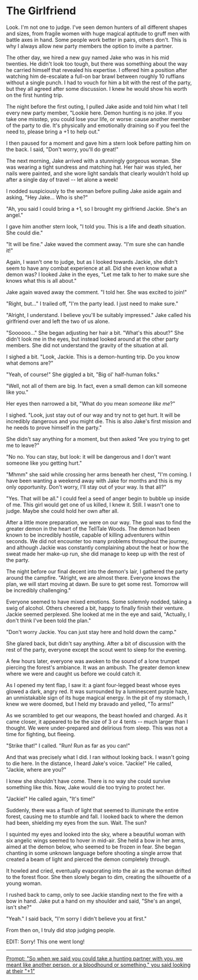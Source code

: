 # The Girlfriend

Look. I'm not one to judge.
I've seen demon hunters of all different shapes and sizes, from fragile women with huge magical aptitude to gruff men with battle axes in hand.
Some people work better in pairs, others don't.
This is why I always allow new party members the option to invite a partner.

The other day, we hired a new guy named Jake who was in his mid twenties.
He didn't look too tough, but there was something about the way he carried himself that revealed his expertise.
I offered him a position after watching him de-escalate a full-on bar brawl between roughly 10 ruffians without a single punch.
I had to vouch for him a bit with the rest of the party, but they all agreed after some discussion.
I knew he would show his worth on the first hunting trip.

The night before the first outing, I pulled Jake aside and told him what I tell every new party member, "Lookie here. Demon hunting is no joke. If you take one misstep, you could lose your life, or worse: cause another member of the party to die. It's physically and emotionally draining so if you feel the need to, please bring a +1 to help out."

I then paused for a moment and gave him a stern look before patting him on the back. I said, "Don't worry, you'll do great!"

The next morning, Jake arrived with a stunningly gorgeous woman.
She was wearing a tight sundress and matching hat.
Her hair was styled, her nails were painted, and she wore light sandals that clearly wouldn't hold up after a single day of travel -- let alone a week!

I nodded suspiciously to the woman before pulling Jake aside again and asking, "Hey Jake... Who is she?"

"Ah, you said I could bring a +1, so I brought my girlfriend Jackie. She's an angel."

I gave him another stern look, "I told you. This is a life and death situation. She could die."

"It will be fine." Jake waved the comment away. "I'm sure she can handle it!"

Again, I wasn't one to judge, but as I looked towards Jackie, she didn't seem to have any combat experience at all.
Did she even know what a demon was?
I looked Jake in the eyes, "Let me talk to her to make sure she knows what this is all about."

Jake again waved away the comment. "I told her. She was excited to join!"

"Right, but..." I trailed off, "I'm the party lead. I just need to make sure."

"Alright, I understand. I believe you'll be suitably impressed." Jake called his girlfriend over and left the two of us alone.

"Soooooo..." She began adjusting her hair a bit. "What's this about?" She didn't look me in the eyes, but instead looked around at the other party members. She did not understand the gravity of the situation at all.

I sighed a bit. "Look, Jackie. This is a demon-hunting trip. Do you know what demons are?"

"Yeah, of course!" She giggled a bit, "Big ol' half-human folks."

"Well, not all of them are big. In fact, even a small demon can kill someone like you." 

Her eyes then narrowed a bit, "What do you mean *someone like me*?"

I sighed. "Look, just stay out of our way and try not to get hurt. It will be incredibly dangerous and you might die. This is also Jake's first mission and he needs to prove himself in the party."

She didn't say anything for a moment, but then asked "Are you trying to get me to leave?"

"No no. You can stay, but look: it will be dangerous and I don't want someone like you getting hurt."

"Mhmm" she said while crossing her arms beneath her chest, "I'm coming. I have been wanting a weekend away with Jake for months and this is my only opportunity. Don't worry, I'll stay out of your way. Is that all?"

"Yes. That will be all." I could feel a seed of anger begin to bubble up inside of me. This girl would get one of us killed, I knew it. Still. I wasn't one to judge. Maybe she could hold her own after all.

After a little more preparation, we were on our way.
The goal was to find the greater demon in the heart of the TellTale Woods.
The demon had been known to be incredibly hostile, capable of killing adventurers within seconds.
We did not encounter too many problems throughout the journey, and although Jackie was constantly complaining about the heat or how the sweat made her make-up run, she did manage to keep up with the rest of the party.

The night before our final decent into the demon's lair, I gathered the party around the campfire.
"Alright, we are almost there. Everyone knows the plan, we will start moving at dawn. Be sure to get some rest. Tomorrow will be incredibly challenging."

Everyone seemed to have mixed emotions.
Some solemnly nodded, taking a swig of alcohol.
Others cheered a bit, happy to finally finish their venture.
Jackie seemed perplexed.
She looked at me in the eye and said, "Actually, I don't think I've been told the plan."

"Don't worry Jackie. You can just stay here and hold down the camp."

She glared back, but didn't say anything.
After a bit of discussion with the rest of the party, everyone except the scout went to sleep for the evening.

A few hours later, everyone was awoken to the sound of a lone trumpet piercing the forest's ambiance.
It was an ambush.
The greater demon knew where we were and caught us before we could catch it.

As I opened my tent flap, I saw it: a giant four-legged beast whose eyes glowed a dark, angry red.
It was surrounded by a luminescent purple haze, an unmistakable sign of its huge magical energy.
In the pit of my stomach, I knew we were doomed, but I held my bravado and yelled, "To arms!"

As we scrambled to get our weapons, the beast howled and charged.
As it came closer, it appeared to be the size of 3 or 4 tents -- much larger than I thought.
We were under-prepared and delirious from sleep.
This was not a time for fighting, but fleeing.

"Strike that!" I called. "Run! Run as far as you can!"

And that was precisely what I did. I ran without looking back. I wasn't going to die here.
In the distance, I heard Jake's voice.
"Jackie!" He called, "Jackie, where are you?"

I knew she shouldn't have come.
There is no way she could survive something like this.
Now, Jake would die too trying to protect her.

"Jackie!" He called again, "It's time!"

Suddenly, there was a flash of light that seemed to illuminate the entire forest, causing me to stumble and fall.
I looked back to where the demon had been, shielding my eyes from the sun.
Wait. The sun?

I squinted my eyes and looked into the sky, where a beautiful woman with six angelic wings seemed to hover in mid-air.
She held a bow in her arms, aimed at the demon below, who seemed to be frozen in fear.
She began chanting in some unknown language before shooting a single arrow that created a beam of light and pierced the demon completely through.

It howled and cried, eventually evaporating into the air as the woman drifted to the forest floor.
She then slowly began to dim, creating the silhouette of a young woman.

I rushed back to camp, only to see Jackie standing next to the fire with a bow in hand.
Jake put a hand on my shoulder and said, "She's an angel, isn't she?"

"Yeah." I said back, "I'm sorry I didn't believe you at first."

From then on, I truly did stop judging people.

EDIT: Sorry! This one went long!

---
[Prompt: "So when we said you could take a hunting partner with you, we meant like another person, or a bloodhound or something." you said looking at their "+1"](https://www.reddit.com/r/WritingPrompts/comments/kpmgx1/wp_so_when_we_said_you_could_take_a_hunting/ghyvfe4/)

